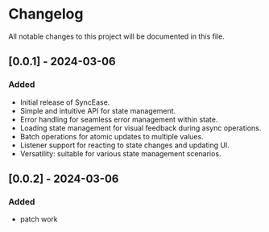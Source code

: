 # Changelog

All notable changes to this project will be documented in this file.

## [0.0.1] - 2024-03-06

### Added

- Initial release of SyncEase.
- Simple and intuitive API for state management.
- Error handling for seamless error management within state.
- Loading state management for visual feedback during async operations.
- Batch operations for atomic updates to multiple values.
- Listener support for reacting to state changes and updating UI.
- Versatility: suitable for various state management scenarios.


## [0.0.2] - 2024-03-06

### Added

- patch work

